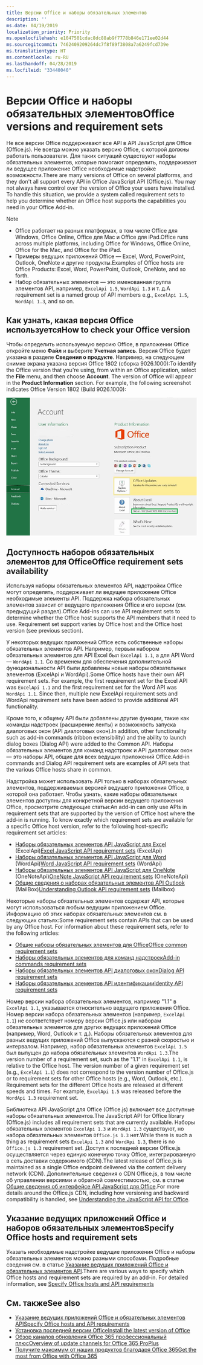 ```yaml
---
title: Версии Office и наборы обязательных элементов
description: ''
ms.date: 04/19/2019
localization_priority: Priority
ms.openlocfilehash: e1047501cdac8dc88ab9f7778b846e171ee02d44
ms.sourcegitcommit: 7462409209264dc7f8f89f3808a7a6249fcd739e
ms.translationtype: HT
ms.contentlocale: ru-RU
ms.lasthandoff: 04/28/2019
ms.locfileid: "33440040"
---
```

# <a name="office-versions-and-requirement-sets"></a><span data-ttu-id="82043-102">Версии Office и наборы обязательных элементов</span><span class="sxs-lookup"><span data-stu-id="82043-102">Office versions and requirement sets</span></span>

<span data-ttu-id="82043-p101">Не все версии Office поддерживают все API в API JavaScript для Office (Office.js). Не всегда можно указать версию Office, с которой должны работать пользователи.  Для таких ситуаций существуют наборы обязательных элементов, которые помогают определить, поддерживает ли ведущее приложение Office необходимые надстройке возможности.</span><span class="sxs-lookup"><span data-stu-id="82043-p101">There are many versions of Office on several platforms, and they don't all support every API in Office JavaScript API (Office.js). You may not always have control over the version of Office your users have installed.  To handle this situation, we provide a system called requirement sets to help you determine whether an Office host supports the capabilities you need in your Office Add-in.</span></span> 

> [!NOTE]
> - <span data-ttu-id="82043-106">Office работает на разных платформах, в том числе Office для Windows, Office Online, Office для Mac и Office для iPad.</span><span class="sxs-lookup"><span data-stu-id="82043-106">Office runs across multiple platforms, including Office for Windows, Office Online, Office for the Mac, and Office for the iPad.</span></span>
> - <span data-ttu-id="82043-107">Примеры ведущих приложений Office — Excel, Word, PowerPoint, Outlook, OneNote и другие продукты.</span><span class="sxs-lookup"><span data-stu-id="82043-107">Examples of Office hosts are Office Products: Excel, Word, PowerPoint, Outlook, OneNote, and so forth.</span></span>  
> - <span data-ttu-id="82043-108">Набор обязательных элементов — это именованная группа элементов API, например, `ExcelApi 1.5`, `WordApi 1.3` и т. д.</span><span class="sxs-lookup"><span data-stu-id="82043-108">A requirement set is a named group of API members e.g., `ExcelApi 1.5`, `WordApi 1.3`, and so on.</span></span>  


## <a name="how-to-check-your-office-version"></a><span data-ttu-id="82043-109">Как узнать, какая версия Office используется</span><span class="sxs-lookup"><span data-stu-id="82043-109">How to check your Office version</span></span>

<span data-ttu-id="82043-p102">Чтобы определить используемую версию Office, в приложении Office откройте меню **Файл** и выберите **Учетная запись**. Версия Office будет указана в разделе **Сведения о продукте**. Например, на следующем снимке экрана указана версия Office 1802 (сборка 9026.1000):</span><span class="sxs-lookup"><span data-stu-id="82043-p102">To identify the Office version that you're using, from within an Office application, select the **File** menu, and then choose **Account**. The version of Office will appear in the **Product Information** section. For example, the following screenshot indicates Office Version 1802 (Build 9026.1000):</span></span>

![Проверка версии Office](../images/office-version-number-ui.jpg)


## <a name="office-requirement-sets-availability"></a><span data-ttu-id="82043-114">Доступность наборов обязательных элементов для Office</span><span class="sxs-lookup"><span data-stu-id="82043-114">Office requirement sets availability</span></span>

<span data-ttu-id="82043-p103">Используя наборы обязательных элементов API, надстройки Office могут определять, поддерживает ли ведущее приложение Office необходимые элементы API. Поддержка набора обязательных элементов зависит от ведущего приложения Office и его версии (см. предыдущий раздел).</span><span class="sxs-lookup"><span data-stu-id="82043-p103">Office Add-ins can use API requirement sets to determine whether the Office host supports the API members that it need to use. Requirement set support varies by Office host and the Office host version (see previous section).</span></span>

<span data-ttu-id="82043-p104">У некоторых ведущих приложений Office есть собственные наборы обязательных элементов API. Например, первым набором обязательных элементов для API Excel был `ExcelApi 1.1`, а для API Word — `WordApi 1.1`. Со временем для обеспечения дополнительной функциональности API были добавлены новые наборы обязательных элементов (ExcelApi и WordApi).</span><span class="sxs-lookup"><span data-stu-id="82043-p104">Some Office hosts have their own API requirement sets. For example, the first requirement set for the Excel API was `ExcelApi 1.1` and the first requirement set for the Word API was `WordApi 1.1`. Since then, multiple new ExcelApi requirement sets and WordApi requirement sets have been added to provide additional API functionality.</span></span>

<span data-ttu-id="82043-120">Кроме того, к общему API были добавлены другие функции, такие как команды надстроек (расширение ленты) и возможность запуска диалоговых окон (API диалоговых окон).</span><span class="sxs-lookup"><span data-stu-id="82043-120">In addition, other functionality such as add-in commands (ribbon extensibility) and the ability to launch dialog boxes (Dialog API) were added to the Common API.</span></span> <span data-ttu-id="82043-121">Наборы обязательных элементов для команд надстроек и API диалоговых окон — это наборы API, общие для всех ведущих приложений Office.</span><span class="sxs-lookup"><span data-stu-id="82043-121">Add-in commands and Dialog API requirement sets are examples of API sets that the various Office hosts share in common.</span></span>

<span data-ttu-id="82043-p106">Надстройка может использовать API только в наборах обязательных элементов, поддерживаемых версией ведущего приложения Office, в которой она работает. Чтобы узнать, какие наборы обязательных элементов доступны для конкретной версии ведущего приложения Office, просмотрите следующие статьи:</span><span class="sxs-lookup"><span data-stu-id="82043-p106">An add-in can only use APIs in requirement sets that are supported by the version of Office host where the add-in is running. To know exactly which requirement sets are available for a specific Office host version, refer to the following host-specific requirement set articles:</span></span>

- <span data-ttu-id="82043-124">[Наборы обязательных элементов API JavaScript для Excel](/office/dev/add-ins/reference/requirement-sets/excel-api-requirement-sets) (ExcelApi)</span><span class="sxs-lookup"><span data-stu-id="82043-124">[Excel JavaScript API requirement sets](/office/dev/add-ins/reference/requirement-sets/excel-api-requirement-sets) (ExcelApi)</span></span>
- <span data-ttu-id="82043-125">[Наборы обязательных элементов API JavaScript для Word](/office/dev/add-ins/reference/requirement-sets/word-api-requirement-sets) (WordApi)</span><span class="sxs-lookup"><span data-stu-id="82043-125">[Word JavaScript API requirement sets](/office/dev/add-ins/reference/requirement-sets/word-api-requirement-sets) (WordApi)</span></span>
- <span data-ttu-id="82043-126">[Наборы обязательных элементов API JavaScript для OneNote](/office/dev/add-ins/reference/requirement-sets/onenote-api-requirement-sets) (OneNoteApi)</span><span class="sxs-lookup"><span data-stu-id="82043-126">[OneNote JavaScript API requirement sets](/office/dev/add-ins/reference/requirement-sets/onenote-api-requirement-sets) (OneNoteApi)</span></span>
- <span data-ttu-id="82043-127">[Общие сведения о наборах обязательных элементов API Outlook](/office/dev/add-ins/reference/requirement-sets/outlook-api-requirement-sets) (MailBox)</span><span class="sxs-lookup"><span data-stu-id="82043-127">[Understanding Outlook API requirement sets](/office/dev/add-ins/reference/requirement-sets/outlook-api-requirement-sets) (Mailbox)</span></span>

<span data-ttu-id="82043-p107">Некоторые наборы обязательных элементов содержат API, которые могут использоваться любым ведущим приложением Office. Информацию об этих наборах обязательных элементов см. в следующих статьях:</span><span class="sxs-lookup"><span data-stu-id="82043-p107">Some requirement sets contain APIs that can be used by any Office host. For information about these requirement sets, refer to the following articles:</span></span>

- [<span data-ttu-id="82043-130">Общие наборы обязательных элементов для Office</span><span class="sxs-lookup"><span data-stu-id="82043-130">Office common requirement sets</span></span>](/office/dev/add-ins/reference/requirement-sets/office-add-in-requirement-sets)
- [<span data-ttu-id="82043-131">Наборы обязательных элементов для команд надстроек</span><span class="sxs-lookup"><span data-stu-id="82043-131">Add-in commands requirement sets</span></span>](/office/dev/add-ins/reference/requirement-sets/add-in-commands-requirement-sets)
- [<span data-ttu-id="82043-132">Наборы обязательных элементов API диалоговых окон</span><span class="sxs-lookup"><span data-stu-id="82043-132">Dialog API requirement sets</span></span>](/office/dev/add-ins/reference/requirement-sets/dialog-api-requirement-sets)
- [<span data-ttu-id="82043-133">Наборы обязательных элементов API идентификации</span><span class="sxs-lookup"><span data-stu-id="82043-133">Identity API requirement sets</span></span>](/office/dev/add-ins/reference/requirement-sets/identity-api-requirement-sets)

<span data-ttu-id="82043-p108">Номер версии набора обязательных элементов, например "1.1" в `ExcelApi 1.1`, указывается относительно ведущего приложения Office. Номер версии набора обязательных элементов (например, `ExcelApi 1.1`) не соответствует номеру версии Office.js или наборам обязательных элементов для других ведущих приложений Office (например, Word, Outlook и т. д.).  Наборы обязательных элементов для разных ведущих приложений Office выпускаются с разной скоростью и интервалом. Например, набор обязательных элементов `ExcelApi 1.5` был выпущен до набора обязательных элементов `WordApi 1.3`.</span><span class="sxs-lookup"><span data-stu-id="82043-p108">The version number of a requirement set, such as the "1.1" in `ExcelApi 1.1`, is relative to the Office host. The version number of a given requirement set (e.g., `ExcelApi 1.1`) does not correspond to the version number of Office.js or to requirement sets for other Office hosts (e.g., Word, Outlook, etc.).  Requirement sets for the different Office hosts are released at different speeds and times. For example, `ExcelApi 1.5` was released before the `WordApi 1.3` requirement set.</span></span>

<span data-ttu-id="82043-138">Библиотека API JavaScript для Office (Office.js) включает все доступные наборы обязательных элементов.</span><span class="sxs-lookup"><span data-stu-id="82043-138">The JavaScript API for Office library (Office.js) includes all requirement sets that are currently available.</span></span> <span data-ttu-id="82043-139">Наборы обязательных элементов `ExcelApi 1.3` и `WordApi 1.3` существуют, но набора обязательных элементов `Office.js 1.3` нет.</span><span class="sxs-lookup"><span data-stu-id="82043-139">While there is such a thing as requirement sets `ExcelApi 1.3` and `WordApi 1.3`, there is no `Office.js 1.3` requirement set.</span></span> <span data-ttu-id="82043-140">Доступ к последней версии Office.js осуществляется через единую конечную точку Office, интегрированную в сеть доставки содержимого (CDN).</span><span class="sxs-lookup"><span data-stu-id="82043-140">The latest release of Office.js is maintained as a single Office endpoint delivered via the content delivery network (CDN).</span></span> <span data-ttu-id="82043-141">Дополнительные сведения о CDN Office.js, в том числе об управлении версиями и обратной совместимостью, см. в статье [Общие сведения об интерфейсе API JavaScript для Office](/office/dev/add-ins/develop/understanding-the-javascript-api-for-office).</span><span class="sxs-lookup"><span data-stu-id="82043-141">For more details around the Office.js CDN, including how versioning and backward compatibility is handled, see [Understanding the JavaScript API for Office](/office/dev/add-ins/develop/understanding-the-javascript-api-for-office).</span></span>

## <a name="specify-office-hosts-and-requirement-sets"></a><span data-ttu-id="82043-142">Указание ведущих приложений Office и наборов обязательных элементов</span><span class="sxs-lookup"><span data-stu-id="82043-142">Specify Office hosts and requirement sets</span></span>

<span data-ttu-id="82043-p110">Указать необходимые надстройке ведущие приложения Office и наборы обязательных элементов можно разными способами.  Подробные сведения см. в статье [Указание ведущих приложений Office и обязательных элементов API](/office/dev/add-ins/develop/specify-office-hosts-and-api-requirements).</span><span class="sxs-lookup"><span data-stu-id="82043-p110">There are various ways to specify which Office hosts and requirement sets are required by an add-in.  For detailed information, see [Specify Office hosts and API requirements](/office/dev/add-ins/develop/specify-office-hosts-and-api-requirements)</span></span>


## <a name="see-also"></a><span data-ttu-id="82043-145">См. также</span><span class="sxs-lookup"><span data-stu-id="82043-145">See also</span></span>

- [<span data-ttu-id="82043-146">Указание ведущих приложений Office и обязательных элементов API</span><span class="sxs-lookup"><span data-stu-id="82043-146">Specify Office hosts and API requirements</span></span>](/office/dev/add-ins/develop/specify-office-hosts-and-api-requirements)
- [<span data-ttu-id="82043-147">Установка последней версии Office</span><span class="sxs-lookup"><span data-stu-id="82043-147">Install the latest version of Office</span></span>](/office/dev/add-ins/develop/install-latest-office-version)
- [<span data-ttu-id="82043-148">Обзор каналов обновления Office 365 профессиональный плюс</span><span class="sxs-lookup"><span data-stu-id="82043-148">Overview of update channels for Office 365 ProPlus</span></span>](/deployoffice/overview-of-update-channels-for-office-365-proplus)
- [<span data-ttu-id="82043-149">Получите максимум от наших продуктов благодаря Office 365</span><span class="sxs-lookup"><span data-stu-id="82043-149">Get the most from Office with Office 365</span></span>](https://products.office.com/compare-all-microsoft-office-products?tab=2)
